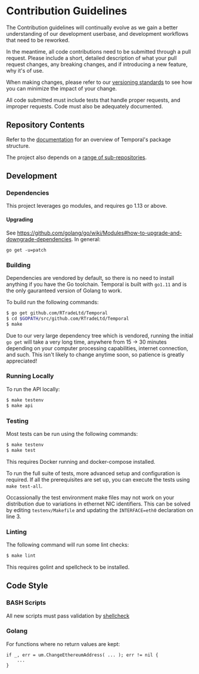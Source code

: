# Contribution Guidelines

The Contribution guidelines will continually evolve as we gain a better
understanding of our development userbase, and development workflows that need
to be reworked.

In the meantime, all code contributions need to be submitted through
a pull request. Please include a short, detailed description of what your pull
request changes, any breaking changes, and if introducing a new feature, why 
it's of use.

When making changes, please refer to our [versioning standards](/VERSIONING.md)
to see how you can minimize the impact of your change.

All code submitted must include tests that handle proper requests, and improper
requests. Code must also be adequately documented.

## Repository Contents

Refer to the [documentation](https://godoc.org/github.com/RTradeLtd/Temporal)
for an overview of Temporal's package structure.

The project also depends on a [range of sub-repositories](https://github.com/search?q=topic%3Atemporal+org%3ARTradeLtd&type=Repositories).

## Development

### Dependencies

This project leverages go modules, and requires go 1.13 or above.

#### Upgrading

See https://github.com/golang/go/wiki/Modules#how-to-upgrade-and-downgrade-dependencies.
In general:

```
go get -u=patch
```

### Building

Dependencies are vendored by default, so there is no need to install anything if you have the Go toolchain. Temporal is built with `go1.11` and is the only gauranteed version of Golang to work.

To build run the following commands:

```bash
$ go get github.com/RTradeLtd/Temporal
$ cd $GOPATH/src/github.com/RTradeLtd/Temporal
$ make
```

Due to our very large dependency tree which is vendored, running the initial `go get` will take a very long time, anywhere from 15 -> 30 minutes depending on your computer processing capabilities, internet connection, and such. This isn't likely to change anytime soon, so patience is greatly appreciated!

### Running Locally

To run the API locally:

```bash
$ make testenv
$ make api
```

### Testing

Most tests can be run using the following commands:

```bash
$ make testenv
$ make test
```

This requires Docker running and docker-compose installed.

To run the full suite of tests, more advanced setup and configuration is required. If all the prerequisites are set up, you can execute the tests using `make test-all`.

Occassionally the test environment make files may not work on your distribution due to variations in ethernet NIC identifiers. This can be solved by editing `testenv/Makefile` and updating the `INTERFACE=eth0` declaration on line 3.

### Linting

The following command will run some lint checks:

```bash
$ make lint
```

This requires golint and spellcheck to be installed.

## Code Style

### BASH Scripts

All new scripts must pass validation by [shellcheck](https://www.shellcheck.net/)

### Golang

For functions where no return values are kept:

```Golang
if _, err = um.ChangeEthereumAddress( ... ); err != nil {
    ...
}
```
